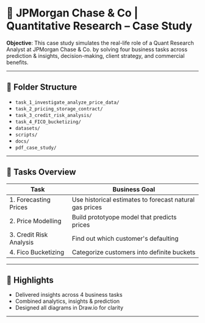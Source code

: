 # 💼 JPMorgan Chase & Co | Quantitative Research – Case Study

**Objective**: This case study simulates the real-life role of a Quant Research Analyst at JPMorgan Chase & Co. by solving four business tasks across prediction & insights, decision-making, client strategy, and commercial benefits.

---

## 📁 Folder Structure

- `task_1_investigate_analyze_price_data/`
- `task_2_pricing_storage_contract/`
- `task_3_credit_risk_analysis/`
- `task_4_FICO_bucketizing/`
- `datasets/`
- `scripts/`
- `docs/`
- `pdf_case_study/`

---

## 🚀 Tasks Overview

| Task | Business Goal
|------|----------------
| 1. Forecasting Prices | Use historical estimates to forecast natural gas prices 
| 2. Price Modelling | Build prototyope model that predicts prices
| 3. Credit Risk Analysis | Find out which customer's defaulting 
| 4. Fico Bucketizing | Categorize customers into definite buckets

---

## 🧠 Highlights

- Delivered insights across 4 business tasks
- Combined analytics, insights & prediction
- Designed all diagrams in Draw.io for clarity

---

